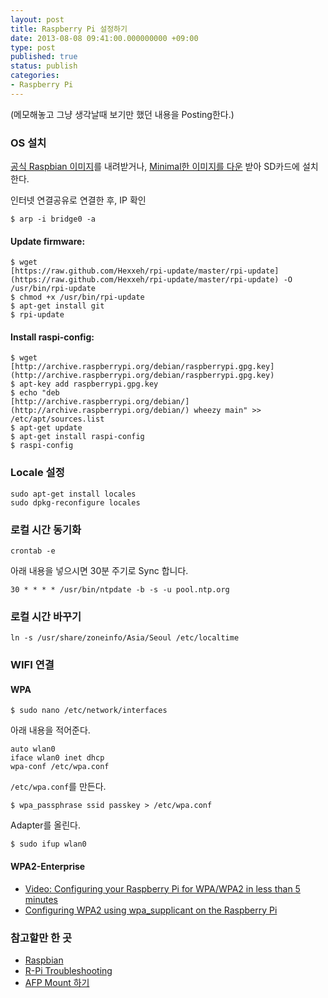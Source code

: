 ```yaml
---
layout: post
title: Raspberry Pi 설정하기
date: 2013-08-08 09:41:00.000000000 +09:00
type: post
published: true
status: publish
categories:
- Raspberry Pi
---
```


(메모해놓고 그냥 생각날때 보기만 했던 내용을 Posting한다.)

### OS 설치
[공식 Raspbian 이미지](http://www.raspbian.org/RaspbianImages)를 내려받거나,
[Minimal한 이미지를 다운](http://www.linuxsystems.it/2012/06/raspbian-wheezy-armhf-raspberry-pi-minimal-image/) 받아 SD카드에 설치한다.

인터넷 연결공유로 연결한 후, IP 확인

```
$ arp -i bridge0 -a
```

#### Update firmware:
```
$ wget
[https://raw.github.com/Hexxeh/rpi-update/master/rpi-update](https://raw.github.com/Hexxeh/rpi-update/master/rpi-update) -O /usr/bin/rpi-update
$ chmod +x /usr/bin/rpi-update
$ apt-get install git
$ rpi-update
```

#### Install raspi-config:
```
$ wget
[http://archive.raspberrypi.org/debian/raspberrypi.gpg.key](http://archive.raspberrypi.org/debian/raspberrypi.gpg.key)
$ apt-key add raspberrypi.gpg.key
$ echo "deb
[http://archive.raspberrypi.org/debian/](http://archive.raspberrypi.org/debian/) wheezy main" >> /etc/apt/sources.list
$ apt-get update
$ apt-get install raspi-config
$ raspi-config
```

### Locale 설정
```
sudo apt-get install locales
sudo dpkg-reconfigure locales
```

### 로컬 시간 동기화
```
crontab -e
```

아래 내용을 넣으시면 30분 주기로 Sync 합니다.

```
30 * * * * /usr/bin/ntpdate -b -s -u pool.ntp.org
```

### 로컬 시간 바꾸기
```
ln -s /usr/share/zoneinfo/Asia/Seoul /etc/localtime
```

### WIFI 연결

#### WPA
```
$ sudo nano /etc/network/interfaces
```

아래 내용을 적어준다.

```
auto wlan0
iface wlan0 inet dhcp
wpa-conf /etc/wpa.conf
```

`/etc/wpa.conf`를 만든다.

```
$ wpa_passphrase ssid passkey > /etc/wpa.conf
```

Adapter를 올린다.

```
$ sudo ifup wlan0
```

#### WPA2-Enterprise
* [Video: Configuring your Raspberry Pi for WPA/WPA2 in less than 5 minutes](http://www.youtube.com/watch?v=UGuJrHVd8s8)
* [Configuring WPA2 using wpa_supplicant on the Raspberry Pi](http://kerneldriver.wordpress.com/2012/10/21/configuring-wpa2-using-wpa_supplicant-on-the-raspberry-pi/)

### 참고할만 한 곳
* [Raspbian](http://www.raspbian.org/)
* [R-Pi Troubleshooting](http://elinux.org/R-Pi_Troubleshooting)
* [AFP Mount 하기](http://blog.geekliketodd.com/archives/900)
